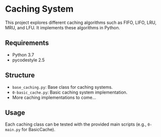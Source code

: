 # Caching System

This project explores different caching algorithms such as FIFO, LIFO, LRU, MRU, and LFU. It implements these algorithms in Python.

## Requirements
- Python 3.7
- pycodestyle 2.5

## Structure
- `base_caching.py`: Base class for caching systems.
- `0-basic_cache.py`: Basic caching system implementation.
- More caching implementations to come...

## Usage
Each caching class can be tested with the provided main scripts (e.g., `0-main.py` for BasicCache).

